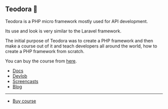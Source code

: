 ## Teodora 🚀

Teodora is a PHP micro framework mostly used for API development.

Its use and look is very similar to the Laravel framework.

The initial purpose of Teodora was to create a PHP framework and then make a course out of it and teach developers all around the world, how to create a PHP framework from scratch.

You can buy the course from [here](https://screencasts.dev).

- [Docs](https://teodora.dev)
- [Devlob](https://devlob.com)
- [Screencasts](https://screencasts.dev)
- [Blog](https://screencasts.dev/blog)
---
- [Buy course](https://screencasts.dev)